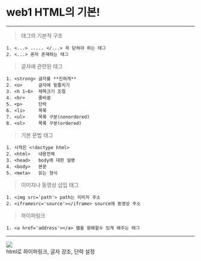 # web1 HTML의 기본!  
***
> 태그의 기본적 구조  
```
1. <...> ..... </...> 꼭 닫혀야 하는 태그  
2. <...> 혼자 존재하는 태그  
```
> 글자에 관련된 태그  
```
1. <strong> 글자를 **진하게**  
2. <u>      글자에 밑줄치기  
3. <h 1~6>  제목크기 조절   
4. <br>     줄바꿈  
5. <p>      단락  
6. <li>     목록  
7. <ul>     목록 구분(nonordered)  
8. <ol>     목록 구분(ordered)
```
> 기본 문법 태그  
```
1. 시작은 <!doctype html> 
2. <html>   내용전체  
3. <head>   body에 대한 설명  
4. <body>   본문  
5. <meta>   읽는 형식  
```
> 이미지나 동영상 삽입 태그  
```
1. <img src='path'> path는 이미지 주소
2. <iframesrc='source'></iframe> source에 동영상 주소
```
> 하이퍼링크
```
1. <a href='address'></a> 웹을 항해할수 있게 해주는 태그
```
***
<img src='http://drive.google.com/uc?export=view&id=1yMWvtAHFpWfD_ZL0bMK8AimPCUvbrFe5' /><br>
html로 하이퍼링크, 글자 강조, 단락 설정 
